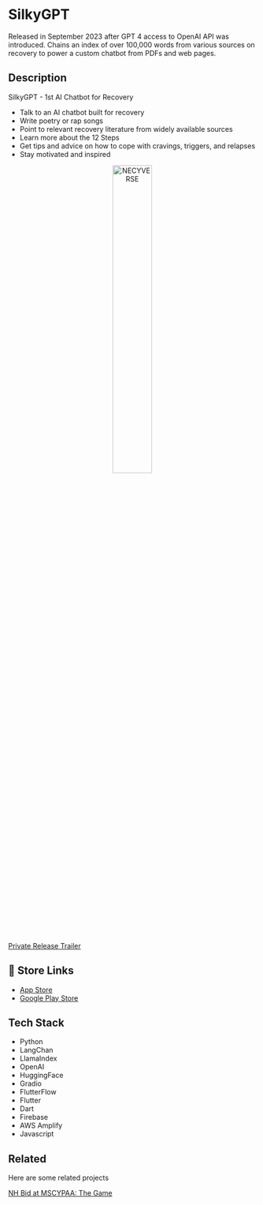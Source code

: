 
# SilkyGPT

Released in September 2023 after GPT 4 access to OpenAI API was introduced. Chains an index of over 100,000 words from various sources on recovery to power a custom chatbot from PDFs and web pages.

## Description
SilkyGPT - 1st AI Chatbot for Recovery

- Talk to an AI chatbot built for recovery
- Write poetry or rap songs
- Point to relevant recovery literature from widely available sources
- Learn more about the 12 Steps
- Get tips and advice on how to cope with cravings, triggers, and relapses
- Stay motivated and inspired

<p align="center">
<img src="https://github.com/mkostandin/silkygpt-flutter-app/blob/main/silky-github-vertical.gif" style="display:block;margin:auto;" alt="NECYVERSE" width="40%"/>
</p>

<a href="https://www.youtube.com/watch?v=CueiutuPrgE" target="_blank">Private Release Trailer</a>

## 🔗 Store Links
- [App Store](https://apps.apple.com/us/app/silky-by-nh-bid/id6464329743)
- [Google Play Store](https://play.google.com/store/apps/details?id=org.silkygptnhbid.www)

## Tech Stack

- Python
- LangChan
- LlamaIndex
- OpenAI
- HuggingFace
- Gradio
- FlutterFlow
- Flutter
- Dart
- Firebase
- AWS Amplify
- Javascript

## Related

Here are some related projects

[NH Bid at MSCYPAA: The Game](https://github.com/matiassingers/awesome-readme)

